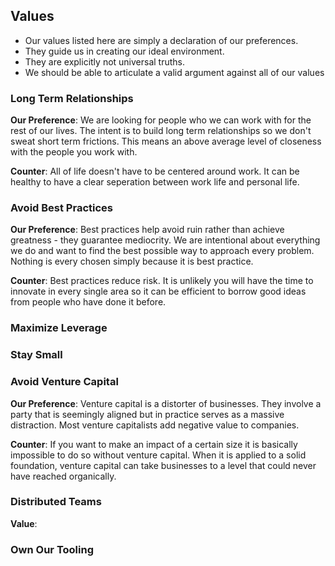 ## Values

- Our values listed here are simply a declaration of our preferences.
- They guide us in creating our ideal environment.
- They are explicitly not universal truths.
- We should be able to articulate a valid argument against all of our values

### Long Term Relationships

**Our Preference**: We are looking for people who we can work with for the rest of our lives. The intent is to build long term relationships so we don't sweat short term frictions. This means an above average level of closeness with the people you work with.

**Counter**: All of life doesn't have to be centered around work. It can be healthy to have a clear seperation between work life and personal life.

### Avoid Best Practices

**Our Preference**: Best practices help avoid ruin rather than achieve greatness - they guarantee mediocrity. We are intentional about everything we do and want to find the best possible way to approach every problem. Nothing is every chosen simply because it is best practice.

**Counter**: Best practices reduce risk. It is unlikely you will have the time to innovate in every single area so it can be efficient to borrow good ideas from people who have done it before.

### Maximize Leverage

### Stay Small

### Avoid Venture Capital

**Our Preference**: Venture capital is a distorter of businesses. They involve a party that is seemingly aligned but in practice serves as a massive distraction. Most venture capitalists add negative value to companies.

**Counter**: If you want to make an impact of a certain size it is basically impossible to do so without venture capital. When it is applied to a solid foundation, venture capital can take businesses to a level that could never have reached organically.

### Distributed Teams

**Value**:

### Own Our Tooling
